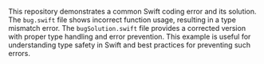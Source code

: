 This repository demonstrates a common Swift coding error and its solution. The `bug.swift` file shows incorrect function usage, resulting in a type mismatch error. The `bugSolution.swift` file provides a corrected version with proper type handling and error prevention. This example is useful for understanding type safety in Swift and best practices for preventing such errors.